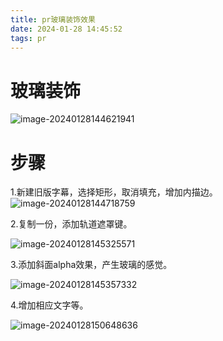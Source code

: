```yaml
---
title: pr玻璃装饰效果
date: 2024-01-28 14:45:52
tags: pr
---
```


# 玻璃装饰

![image-20240128144621941](../images/image-20240128144621941.png)

# 步骤

1.新建旧版字幕，选择矩形，取消填充，增加内描边。![image-20240128144718759](../images/image-20240128144718759.png)

2.复制一份，添加轨道遮罩键。

![image-20240128145325571](../images/image-20240128145325571.png)

3.添加斜面alpha效果，产生玻璃的感觉。

![image-20240128145357332](../images/image-20240128145357332.png)

4.增加相应文字等。

![image-20240128150648636](../images/image-20240128150648636.png)

